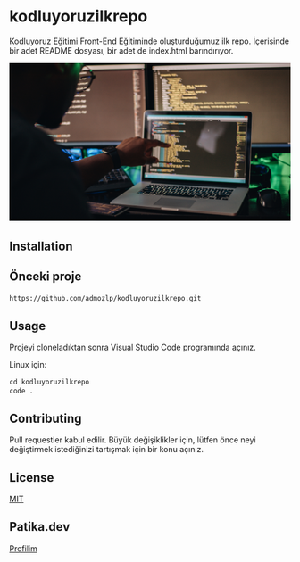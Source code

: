 # kodluyoruzilkrepo

Kodluyoruz [Eğitimi](https://app.patika.dev/courses/git) Front-End Eğitiminde oluşturduğumuz ilk repo. İçerisinde bir adet README dosyası, bir adet de index.html barındırıyor.

![alt Text](img/code.jpg)

## Installation

## Önceki proje 
```bash
https://github.com/admozlp/kodluyoruzilkrepo.git
```

## Usage

Projeyi cloneladıktan sonra Visual Studio Code programında açınız.

Linux için:
```linux
cd kodluyoruzilkrepo
code .
```

## Contributing

Pull requestler kabul edilir. Büyük değişiklikler için, lütfen önce neyi değiştirmek istediğinizi tartışmak için bir konu açınız.

## License

[MIT](https://choosealicense.com/licenses/mit/)

## Patika.dev
[Profilim](https://app.patika.dev/ademozalp)


